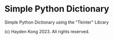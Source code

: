 # Simple Python Dictionary
Simple Python Dictionary using the "Tkinter" Library


(c) Hayden Kong 2023. All rights reserved.
